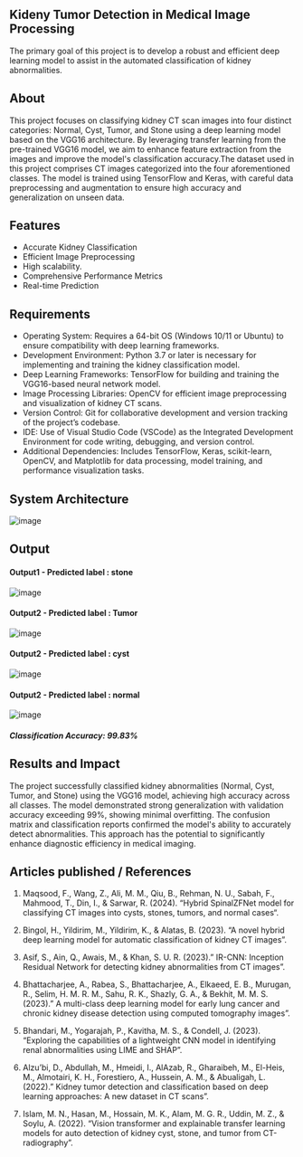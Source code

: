 ## Kideny Tumor Detection in Medical Image Processing
The primary goal of this project is to develop a robust and efficient deep learning model to assist in the automated classification of kidney abnormalities.

## About
<!--Detailed Description about the project-->
This project focuses on classifying kidney CT scan images into four distinct categories: Normal, Cyst, Tumor, and Stone using a deep learning model based on the VGG16 architecture. By leveraging transfer learning from the pre-trained VGG16 model, we aim to enhance feature extraction from the images and improve the model's classification accuracy.The dataset used in this project comprises CT images categorized into the four aforementioned classes. The model is trained using TensorFlow and Keras, with careful data preprocessing and augmentation to ensure high accuracy and generalization on unseen data.


## Features
<!--List the features of the project as shown below-->
- Accurate Kidney Classification
- Efficient Image Preprocessing
- High scalability.
- Comprehensive Performance Metrics
- Real-time Prediction

## Requirements
<!--List the requirements of the project as shown below-->
* Operating System: Requires a 64-bit OS (Windows 10/11 or Ubuntu) to ensure compatibility with deep learning frameworks.
* Development Environment: Python 3.7 or later is necessary for implementing and training the kidney classification model.
* Deep Learning Frameworks: TensorFlow for building and training the VGG16-based neural network model.
* Image Processing Libraries: OpenCV for efficient image preprocessing and visualization of kidney CT scans.
* Version Control: Git for collaborative development and version tracking of the project’s codebase.
* IDE: Use of Visual Studio Code (VSCode) as the Integrated Development Environment for code writing, debugging, and version control.
* Additional Dependencies: Includes TensorFlow, Keras, scikit-learn, OpenCV, and Matplotlib for data processing, model training, and performance visualization tasks.

## System Architecture
<!--Embed the system architecture diagram as shown below-->

![image](https://github.com/user-attachments/assets/b3d4f3d8-85c2-46c7-953f-f89af6ffbeeb)


## Output

<!--Embed the Output picture at respective places as shown below as shown below-->
#### Output1 - Predicted label : stone

![image](https://github.com/user-attachments/assets/5ad666b3-1ee1-49e0-97bc-a4f1816ae969)

#### Output2 - Predicted label : Tumor
![image](https://github.com/user-attachments/assets/93e6ea53-1778-4adc-ba51-ea888824f62b)


#### Output2 - Predicted label : cyst
![image](https://github.com/user-attachments/assets/f4ae62af-3a65-43d0-9d5b-f309ce7fee41)


#### Output2 - Predicted label : normal

![image](https://github.com/user-attachments/assets/da7265eb-8ec3-48af-a7d0-392004d69093)

##### Classification Accuracy: 99.83%

## Results and Impact
<!--Give the results and impact as shown below-->
The project successfully classified kidney abnormalities (Normal, Cyst, Tumor, and Stone) using the VGG16 model, achieving high accuracy across all classes. The model demonstrated strong generalization with validation accuracy exceeding 99%, showing minimal overfitting. The confusion matrix and classification reports confirmed the model's ability to accurately detect abnormalities. This approach has the potential to significantly enhance diagnostic efficiency in medical imaging.

## Articles published / References

1. Maqsood, F., Wang, Z., Ali, M. M., Qiu, B., Rehman, N. U., Sabah, F., Mahmood, T., Din, I., & Sarwar, R. (2024). “Hybrid SpinalZFNet model for classifying CT images into cysts, stones, tumors, and normal cases“.

2. Bingol, H., Yildirim, M., Yildirim, K., & Alatas, B. (2023). “A novel hybrid deep learning model for automatic classification of kidney CT images”. 

3. Asif, S., Ain, Q., Awais, M., & Khan, S. U. R. (2023).” IR-CNN: Inception Residual Network for detecting kidney abnormalities from CT images”. 

4. Bhattacharjee, A., Rabea, S., Bhattacharjee, A., Elkaeed, E. B., Murugan, R., Selim, H. M. R. M., Sahu, R. K., Shazly, G. A., & Bekhit, M. M. S. (2023).” A multi-class deep learning model for early lung cancer and chronic kidney disease detection using computed tomography images”. 

5. Bhandari, M., Yogarajah, P., Kavitha, M. S., & Condell, J. (2023). “Exploring the capabilities of a lightweight CNN model in identifying renal abnormalities using LIME and SHAP”. 

6. Alzu’bi, D., Abdullah, M., Hmeidi, I., AlAzab, R., Gharaibeh, M., El-Heis, M., Almotairi, K. H., Forestiero, A., Hussein, A. M., & Abualigah, L. (2022).” Kidney tumor detection and classification based on deep learning approaches: A new dataset in CT scans”. 

7. Islam, M. N., Hasan, M., Hossain, M. K., Alam, M. G. R., Uddin, M. Z., & Soylu, A. (2022). “Vision transformer and explainable transfer learning models for auto detection of kidney cyst, stone, and tumor from CT-radiography”.





